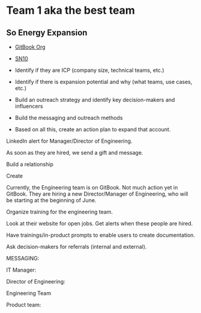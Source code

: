 # Team 1 aka the best team

## So Energy Expansion&#x20;

* [GitBook Org](https://app.hubspot.com/contacts/8443689/record/2-1138478/1280451347)
* [SN10](https://app.gitbook.com/admin/o/6snd8PyPYMhg0wUw6CeQ)



* Identify if they are ICP (company size, technical teams, etc.)



* Identify if there is expansion potential and why (what teams, use cases, etc.)
* Build an outreach strategy and identify key decision-makers and influencers&#x20;
* Build the messaging and outreach methods
* Based on all this, create an action plan to expand that account.

LinkedIn alert for Manager/Director of Engineering.

As soon as they are hired, we send a gift and message.

Build a relationship

Create&#x20;

Currently, the Engineering team is on GitBook. Not much action yet in GitBook. They are hiring a new Director/Manager of Engineering, who will be starting at the beginning of June.&#x20;

Organize training for the engineering team.&#x20;

Look at their website for open jobs. Get alerts when these people are hired.&#x20;

Have trainings/in-product prompts to enable users to create documentation.&#x20;

Ask decision-makers for referrals (internal and external).&#x20;



MESSAGING:



IT Manager:



Director of Engineering:



Engineering Team



Product team:

